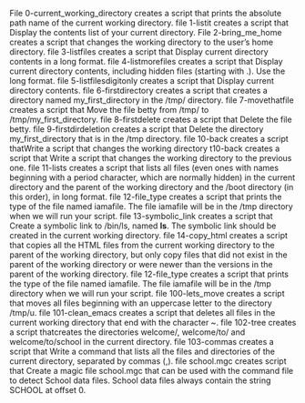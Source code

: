File 0-current_working_directory creates a script that prints the absolute path name of the current working directory.
file 1-listit creates a script that Display the contents list of your current directory.
File 2-bring_me_home creates a script that changes the working directory to the user’s home directory.
file 3-listfiles creates a script that Display current directory contents in a long format.
file 4-listmorefiles creates a script that Display current directory contents, including hidden files (starting with .). Use the long format.
file 5-listfilesdigitonly creates a script that Display current directory contents.
file 6-firstdirectory  creates a script that creates a directory named my_first_directory in the /tmp/ directory.
file 7-movethatfile creates a script that Move the file betty from /tmp/ to /tmp/my_first_directory.
 file 8-firstdelete  creates a script that Delete the file betty.
 file 9-firstdirdeletion  creates a script that Delete the directory my_first_directory that is in the /tmp directory.
file 10-back creates a script thatWrite a script that changes the working directory t10-back  creates a script that Write a script that changes the working directory to the previous one.
file 11-lists creates a script that lists all files (even ones with names beginning with a period character, which are normally hidden) in the current directory and the parent of the working directory and the /boot directory (in this order), in long format.
file 12-file_type creates a script that prints the type of the file named iamafile. The file iamafile will be in the /tmp directory when we will run your script.
 file 13-symbolic_link creates a script that Create a symbolic link to /bin/ls, named __ls__. The symbolic link should be created in the current working directory.
file 14-copy_html creates a script that copies all the HTML files from the current working directory to the parent of the working directory, but only copy files that did not exist in the parent of the working directory or were newer than the versions in the parent of the working directory.
file 12-file_type creates a script that prints the type of the file named iamafile. The file iamafile will be in the /tmp directory when we will run your script.
file 100-lets_move creates a script that moves all files beginning with an uppercase letter to the directory /tmp/u.
file 101-clean_emacs creates a script that deletes all files in the current working directory that end with the character ~.
file 102-tree creates a script thatcreates the directories welcome/, welcome/to/ and welcome/to/school in the current directory.
file 103-commas creates a script that Write a command that lists all the files and directories of the current directory, separated by commas (,).
file school.mgc creates script that Create a magic file school.mgc that can be used with the command file to detect School data files. School data files always contain the string SCHOOL at offset 0.
